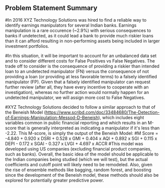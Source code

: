 ## Problem Statement Summary

#In 2016 XYZ Technology Solutions was hired to find a reliable way to identify earnings manipulators for several Indian banks. Earnings manipulation is a rare occurence (~2.9%) with serious consequences to banks if undetected, as it could lead a bank to provide much riskier loans than it can afford resulting in non-performing assets being included in larger investment portfolios.

#In this situation, it will be important to account for an unbalanced data set and to consider different costs for False Positives vs False Negatives. The trade off to consider is the consequence of providing a riskier than intended loan to an undetected manipulator (FN) versus the consequence of not providing a loan (or providing at less favorable terms) to a falsely identified manipulator (FP). Given that a falsely identified manipulator can request further review (after all, they have every incentive to cooperate with an investigation), whereas no further action would normally happen for an undetected manipulator, we will assign more cost to False Negatives.

#XYZ Technology Solutions decided to follow a similar approach to that of the Beneish Model (https://www.scribd.com/doc/33484680/The-Detection-of-Earnings-Manipulation-Messod-D-Beneish), which includes eight variables common in public financial reporting and which results in an M-score that is generally interpreted as indicating a manipulator if it's less than -2.22. This M-score, is simply the output of the Beneish Model:
#M Score = -4.840 + 0.920 x DSRI + 0.528 x GMI + 0.404 x AQI + 0.892 x SGI + 0.115 x DEPI - 0.172 x SGAI - 0.327 x LVGI + 4.697 x ACCR
#This model was developed using US companies (excluding financial product companies, such as banks). Overall, the basic idea of the model should be applicable to the Indian companies being studied (which we will test), but the actual coefficients and cutoff point will likely need to be remodeled. Also, given the rise of ensemble methods like bagging, random forest, and boosting since the development of the Beneish model, these methods should also be explored for potentially greater predictive power.

